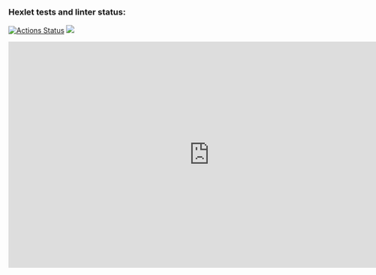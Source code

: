 ### Hexlet tests and linter status:
[![Actions Status](https://github.com/KirillSosnyuk/java-project-61/actions/workflows/hexlet-check.yml/badge.svg)](https://github.com/KirillSosnyuk/java-project-61/actions)
<a href="https://codeclimate.com/github/KirillSosnyuk/java-project-61/maintainability"><img src="https://api.codeclimate.com/v1/badges/f7419caf551aed2149f6/maintainability" /></a>
<iframe width="800" height="450" src="https://asciinema.org/a/GQ7PJJx3WA5bpHLZq8xZgKbOL?autoplay=0" frameborder="0" allowfullscreen></iframe>

